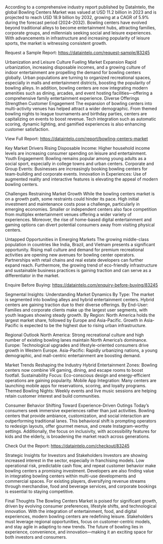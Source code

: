 According to a comprehensive industry report published by DataIntelo, the global Bowling Centers Market was valued at USD 11.2 billion in 2023 and is projected to reach USD 18.9 billion by 2032, growing at a CAGR of 5.9% during the forecast period (2024–2032).
Bowling centers have evolved beyond traditional alleys to become entertainment hubs, attracting families, corporate groups, and millennials seeking social and leisure experiences. With advancements in infrastructure and increasing popularity of leisure sports, the market is witnessing consistent growth.

Request a Sample Report: https://dataintelo.com/request-sample/83245

Urbanization and Leisure Culture Fueling Market Expansion
Rapid urbanization, increasing disposable incomes, and a growing culture of indoor entertainment are propelling the demand for bowling centers globally. Urban populations are turning to organized recreational spaces, especially in malls and entertainment districts, boosting the popularity of bowling alleys.
In addition, bowling centers are now integrating modern amenities such as dining, arcades, and event hosting facilities—offering a comprehensive family entertainment experience.
Diverse Offerings Strengthen Customer Engagement
The expansion of bowling centers into multi-activity venues has helped attract a wider demographic. From themed bowling nights to league tournaments and birthday parties, centers are capitalizing on events to boost revenue. Tech integration such as automatic scoring, dynamic lighting, and gamified experiences is also enhancing customer satisfaction.

View Full Report: https://dataintelo.com/report/bowling-centers-market

Key Market Drivers
Rising Disposable Income: Higher household income levels are increasing consumer spending on leisure and entertainment.
Youth Engagement: Bowling remains popular among young adults as a social sport, especially in college towns and urban centers.
Corporate and Group Events: Businesses are increasingly booking bowling centers for team-building and corporate events.
Innovation in Experiences: Use of augmented reality and interactive features is elevating the appeal of modern bowling centers.

Challenges Restraining Market Growth
While the bowling centers market is on a growth path, some restraints could hinder its pace. High initial investment and maintenance costs pose a challenge, particularly in emerging economies. Smaller or independent centers also face competition from multiplex entertainment venues offering a wider variety of experiences.
Moreover, the rise of home-based digital entertainment and gaming options can divert potential consumers away from visiting physical centers.

Untapped Opportunities in Emerging Markets
The growing middle-class population in countries like India, Brazil, and Vietnam presents a significant opportunity. Rising mall culture and demand for premium recreational activities are opening new avenues for bowling center operators. Partnerships with retail chains and real estate developers can further expand reach.
Furthermore, the growing trend of eco-friendly infrastructure and sustainable business practices is gaining traction and can serve as a differentiator in the market.

Enquire Before Buying: https://dataintelo.com/enquiry-before-buying/83245

Segmental Insights: Understanding Market Dynamics
By Type: The market is segmented into bowling alleys and hybrid entertainment centers. Hybrid centers are gaining traction due to their diverse offerings.
By End-User: Families and corporate clients make up the largest user segments, with youth leagues showing steady growth.
By Region: North America holds the largest market share, followed by Europe and Asia-Pacific. Growth in Asia-Pacific is expected to be the highest due to rising urban infrastructure.

Regional Outlook
North America: Strong recreational culture and high number of existing bowling lanes maintain North America’s dominance.
Europe: Technological upgrades and lifestyle-oriented consumers drive growth in Western Europe.
Asia-Pacific: Rapidly urbanizing nations, a young demographic, and mall-centric entertainment are boosting demand.

Market Trends Reshaping the Industry
Hybrid Entertainment Zones: Bowling centers now combine VR gaming, dining, and escape rooms to boost footfall.
Sustainability Focus: Eco-conscious design and energy-efficient operations are gaining popularity.
Mobile App Integration: Many centers are launching mobile apps for reservations, scoring, and loyalty programs.
Themed Bowling Nights: Weekly events and live music sessions are helping retain customer interest and build communities.

Consumer Behavior Shifting Toward Experience-Driven Outings
Today’s consumers seek immersive experiences rather than just activities. Bowling centers that provide ambiance, customization, and social interaction are outperforming traditional lanes. This behavioral shift is prompting operators to redesign layouts, offer gourmet menus, and create Instagram-worthy settings.
Additionally, the focus on inclusivity, with accessibility features for kids and the elderly, is broadening the market reach across generations.

Check Out the Report: https://dataintelo.com/checkout/83245

Strategic Insights for Investors and Stakeholders
Investors are showing increased interest in the sector, especially in franchising models. Low operational risk, predictable cash flow, and repeat customer behavior make bowling centers a promising investment. Developers are also finding value in integrating bowling centers within multi-use developments and commercial spaces.
For existing players, diversifying revenue streams through merchandise, food and beverage services, and corporate bookings is essential to staying competitive.

Final Thoughts
The Bowling Centers Market is poised for significant growth, driven by evolving consumer preferences, lifestyle shifts, and technological innovation. With the integration of entertainment, food, and digital experiences, modern bowling centers are redefining leisure.
Stakeholders must leverage regional opportunities, focus on customer-centric models, and stay agile in adapting to new trends. The future of bowling lies in experience, convenience, and innovation—making it an exciting space for both investors and consumers.

